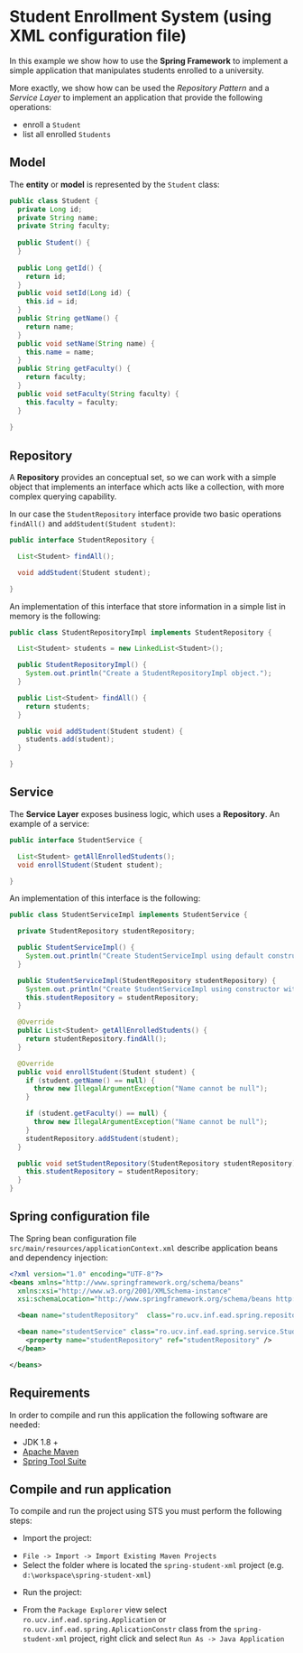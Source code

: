 Student Enrollment System (using XML configuration file)
========================================================

In this example we show how to use the __Spring Framework__ to implement a simple application that manipulates students enrolled to a university.

More exactly, we show how can be used the _Repository Pattern_ and a _Service Layer_ to implement an application that provide the following operations:

* enroll a `Student`
* list all enrolled `Students`

 
Model
-----
The __entity__ or __model__ is represented by the `Student` class:
 
```java
public class Student {
  private Long id;
  private String name;
  private String faculty;
  
  public Student() {
  }
  
  public Long getId() {
    return id;
  }
  public void setId(Long id) {
    this.id = id;
  }
  public String getName() {
    return name;
  }
  public void setName(String name) {
    this.name = name;
  }
  public String getFaculty() {
    return faculty;
  }
  public void setFaculty(String faculty) {
    this.faculty = faculty;
  }
 
}
```

Repository
----------
A __Repository__ provides an conceptual set, so we can work with a simple object that implements an interface which acts like a collection, with more complex querying capability. 

In our case the `StudentRepository` interface provide two basic operations `findAll()` and `addStudent(Student student)`:

```java
public interface StudentRepository {

  List<Student> findAll();

  void addStudent(Student student);

}
``` 

An implementation of this interface that store information in a simple list in memory is the following:

```java
public class StudentRepositoryImpl implements StudentRepository {

  List<Student> students = new LinkedList<Student>();

  public StudentRepositoryImpl() {
    System.out.println("Create a StudentRepositoryImpl object.");
  }

  public List<Student> findAll() {
    return students;
  }

  public void addStudent(Student student) {
    students.add(student);
  }

}
```

Service
-------
The __Service Layer__ exposes business logic, which uses a __Repository__.
An example of a service:

```java
public interface StudentService {

  List<Student> getAllEnrolledStudents();
  void enrollStudent(Student student);

}
```

An implementation of this interface is the following:

```java
public class StudentServiceImpl implements StudentService {

  private StudentRepository studentRepository;

  public StudentServiceImpl() {
    System.out.println("Create StudentServiceImpl using default constructor");
  }

  public StudentServiceImpl(StudentRepository studentRepository) {
    System.out.println("Create StudentServiceImpl using constructor with args");
    this.studentRepository = studentRepository;
  }

  @Override
  public List<Student> getAllEnrolledStudents() {
    return studentRepository.findAll();
  }

  @Override
  public void enrollStudent(Student student) {
    if (student.getName() == null) {
      throw new IllegalArgumentException("Name cannot be null");
    }

    if (student.getFaculty() == null) {
      throw new IllegalArgumentException("Name cannot be null");
    }
    studentRepository.addStudent(student);
  }

  public void setStudentRepository(StudentRepository studentRepository) {
    this.studentRepository = studentRepository;
  }
}
```

Spring configuration file
-------------------------
The Spring bean configuration file `src/main/resources/applicationContext.xml` describe application beans and dependency injection:

```xml
<?xml version="1.0" encoding="UTF-8"?>
<beans xmlns="http://www.springframework.org/schema/beans"
  xmlns:xsi="http://www.w3.org/2001/XMLSchema-instance"
  xsi:schemaLocation="http://www.springframework.org/schema/beans http://www.springframework.org/schema/beans/spring-beans.xsd">

  <bean name="studentRepository"  class="ro.ucv.inf.ead.spring.repository.StudentRepositoryImpl" scope="singleton" />

  <bean name="studentService" class="ro.ucv.inf.ead.spring.service.StudentServiceImpl">
    <property name="studentRepository" ref="studentRepository" />
  </bean>

</beans>
```

Requirements
------------
In order to compile and run this application the following software are needed:

* JDK 1.8 +
* [Apache Maven](https://maven.apache.org) 
* [Spring Tool Suite](https://spring.io/tools)

Compile and run application
----------------------------
To compile and run the project using STS you must perform the following steps:

* Import the project:
 - `File -> Import -> Import Existing Maven Projects`
 -  Select the folder where is located the `spring-student-xml` project (e.g. `d:\workspace\spring-student-xml`)
* Run the project:
 - From the `Package Explorer` view select `ro.ucv.inf.ead.spring.Application` or `ro.ucv.inf.ead.spring.AplicationConstr` class from the `spring-student-xml` project, right click and select `Run As -> Java Application`
